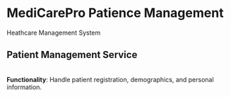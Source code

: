 # MediCarePro Patience Management
Heathcare Management System<br>

<h2>Patient Management Service</h2><br>
<b>Functionality</b>: Handle patient registration, demographics, and personal information.
